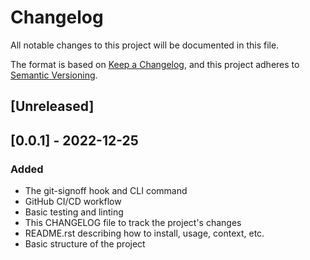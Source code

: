 # Changelog

All notable changes to this project will be documented in this file.

The format is based on [Keep a Changelog](https://keepachangelog.com/en/1.0.0/),
and this project adheres to [Semantic Versioning](https://semver.org/spec/v2.0.0.html).

## [Unreleased]


## [0.0.1] - 2022-12-25

### Added

- The git-signoff hook and CLI command
- GitHub CI/CD workflow
- Basic testing and linting
- This CHANGELOG file to track the project's changes
- README.rst describing how to install, usage, context, etc.
- Basic structure of the project